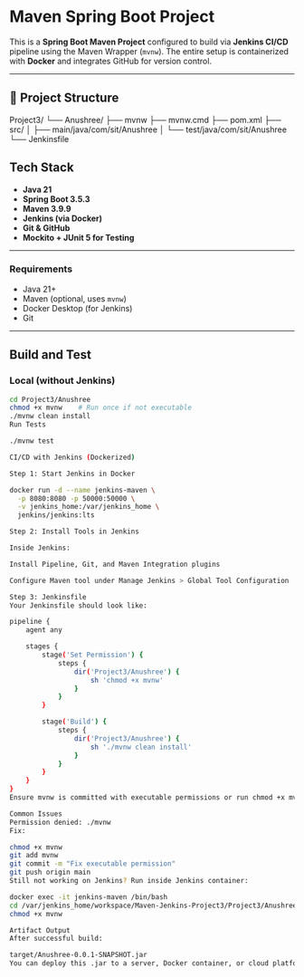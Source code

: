 # Maven Spring Boot Project

This is a **Spring Boot Maven Project** configured to build via **Jenkins CI/CD** pipeline using the Maven Wrapper (`mvnw`). The entire setup is containerized with **Docker** and integrates GitHub for version control.

---

## 📁 Project Structure

Project3/
└── Anushree/
├── mvnw
├── mvnw.cmd
├── pom.xml
├── src/
│ ├── main/java/com/sit/Anushree
│ └── test/java/com/sit/Anushree
└── Jenkinsfile


## Tech Stack

- **Java 21**
- **Spring Boot 3.5.3**
- **Maven 3.9.9**
- **Jenkins (via Docker)**
- **Git & GitHub**
- **Mockito + JUnit 5 for Testing**

---


###  Requirements

- Java 21+
- Maven (optional, uses `mvnw`)
- Docker Desktop (for Jenkins)
- Git

---

## Build and Test

### Local (without Jenkins)
```bash
cd Project3/Anushree
chmod +x mvnw    # Run once if not executable
./mvnw clean install
Run Tests

./mvnw test

CI/CD with Jenkins (Dockerized)

Step 1: Start Jenkins in Docker

docker run -d --name jenkins-maven \
  -p 8080:8080 -p 50000:50000 \
  -v jenkins_home:/var/jenkins_home \
  jenkins/jenkins:lts

Step 2: Install Tools in Jenkins

Inside Jenkins:

Install Pipeline, Git, and Maven Integration plugins

Configure Maven tool under Manage Jenkins > Global Tool Configuration

Step 3: Jenkinsfile
Your Jenkinsfile should look like:

pipeline {
    agent any

    stages {
        stage('Set Permission') {
            steps {
                dir('Project3/Anushree') {
                    sh 'chmod +x mvnw'
                }
            }
        }

        stage('Build') {
            steps {
                dir('Project3/Anushree') {
                    sh './mvnw clean install'
                }
            }
        }
    }
}
Ensure mvnw is committed with executable permissions or run chmod +x mvnw manually inside the container once.

Common Issues
Permission denied: ./mvnw
Fix:

chmod +x mvnw
git add mvnw
git commit -m "Fix executable permission"
git push origin main
Still not working on Jenkins? Run inside Jenkins container:

docker exec -it jenkins-maven /bin/bash
cd /var/jenkins_home/workspace/Maven-Jenkins-Project3/Project3/Anushree
chmod +x mvnw

Artifact Output
After successful build:

target/Anushree-0.0.1-SNAPSHOT.jar
You can deploy this .jar to a server, Docker container, or cloud platform.
